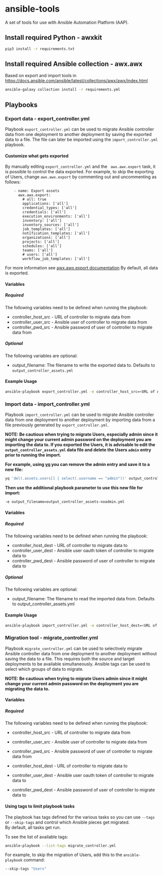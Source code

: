 # ansible-tools

A set of tools for use with Ansible Automation Platform (AAP).

## Install required Python - awxkit
```bash
pip3 install -r requirements.txt
```

## Install required Ansible collection - awx.awx
Based on export and import tools in https://docs.ansible.com/ansible/latest/collections/awx/awx/index.html
```bash
ansible-galaxy collection install -r requirements.yml
```

## Playbooks

### Export data - export_controller.yml
Playbook `export_controller.yml` can be used to migrate Ansible controller data from one deployment to another deployment by saving the exported data to a file.  The file can later be imported using the `import_controller.yml` playbook.

#### Customize what gets exported
By manually editing `export_controller.yml` and the ` awx.awx.export` task, it is possible to control the data exported. For example, to skip the exporting of Users, change `awx.awx.export` by commenting out and uncommenting as follows:
```
    - name: Export assets
      awx.awx.export:
        # all: true
        applications: ['all']
        credential_types: ['all']
        credentials: ['all']
        execution_environments: ['all']
        inventory: ['all']
        inventory_sources: ['all']
        job_templates: ['all']
        notification_templates: ['all']
        organizations: ['all']
        projects: ['all']
        schedules: ['all']
        teams: ['all']
        # users: ['all']
        workflow_job_templates: ['all']
```

For more information see [awx.awx.export documentation](https://docs.ansible.com/ansible/latest/collections/awx/awx/export_module.html)  By default, all data is exported.

#### Variables
##### Required
The following variables need to be defined when running the playbook:
- controller_host_src - URL of controller to migrate data from
- controller_user_src - Ansible user of controller to migrate data from
- controller_pwd_src - Ansible password of user of controller to migrate data from

##### Optional
The following variables are optional:
- output_filename: The filename to write the exported data to. Defaults to `output_controller_assets.yml`

#### Example Usage
```bash
ansible-playbook export_controller.yml -e controller_host_src=<URL of AAP controller>  -e controller_user_src="<AAP user>" -e controller_pwd_src="<AAP password>"

```

### Import data - import_controller.yml
Playbook `import_controller.yml` can be used to migrate Ansible controller data from one deployment to another deployment by importing data from a file previously generated by `export_controller.yml`.

**NOTE: Be cautious when trying to migrate Users, especially admin since it might change your current admin password on the deployment you are importing the data to.  If you exported the Users, it is advisable to edit the `output_controller_assets.yml` data file and delete the Users `admin` entry prior to running the import.**

**For example, using [yq](https://github.com/mikefarah/yq) you can remove the admin entry and save it to a new file:**
```bash
yq 'del(.assets.users[] | select(.username == "admin"))' output_controller_assets.yml > output_controller_assets-noadmin.yml
```

**Then use the additional playbook parameter to use this new file for import:**
```bash
-e output_filename=output_controller_assets-noadmin.yml
```

#### Variables
##### Required
The following variables need to be defined when running the playbook:
- controller_host_dest - URL of controller to migrate data to
- controller_user_dest - Ansible user oauth token of controller to migrate data to
- controller_pwd_dest - Ansible password of user of controller to migrate data to

##### Optional
The following variables are optional:
- output_filename: The filename to read the imported data from. Defaults to output_controller_assets.yml

#### Example Usage
```bash
ansible-playbook import_controller.yml -e controller_host_dest=<URL of AAP controller>  -e controller_user_dest="<AAP user>" -e controller_pwd_dest="<AAP password>"

```

### Migration tool - migrate_controller.yml
Playbook `migrate_controller.yml` can be used to selectively migrate Ansible controller data from one deployment to another deployment without saving the data to a file. This requires both the source and target deployments to be available simultaneously. Ansible tags can be used to select which groups of data to migrate.

**NOTE: Be cautious when trying to migrate Users admin since it might change your current admin password on the deployment you are migrating the data to.**

#### Variables
##### Required
The following variables need to be defined when running the playbook:
- controller_host_src - URL of controller to migrate data from
- controller_user_src - Ansible user of controller to migrate data from
- controller_pwd_src - Ansible password of user of controller to migrate data from

- controller_host_dest - URL of controller to migrate data to
- controller_user_dest - Ansible user oauth token of controller to migrate data to
- controller_pwd_dest - Ansible password of user of controller to migrate data to

#### Using tags to limit playbook tasks
The playbook has tags defined for the various tasks so you can use
`--tags` or `--skip-tags` and control which Ansible pieces get migrated.  
By default, all tasks get run.

To see the list of available tags:
```bash
ansible-playbook --list-tags migrate_controller.yml
```

For example, to skip the migration of Users, add this to the `ansible-playbook` command:
```bash
--skip-tags "Users"
```
